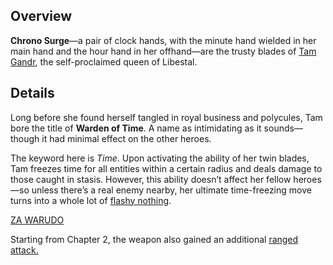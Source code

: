 <!-- title: Chrono Surge -->
<!-- quote: Revelation! **cricket noises** -->
<!-- chapters: -1 -->
<!-- images: (Tam's first time wielding Chrono Surge), (Chrono Surge viewed from the inventory), (Chrono Surge's ability activated) -->
<!-- model: true -->

## Overview

**Chrono Surge**—a pair of clock hands, with the minute hand wielded in her main hand and the hour hand in her offhand—are the trusty blades of [Tam Gandr](#entry:kronii-entry), the self-proclaimed queen of Libestal.

## Details

Long before she found herself tangled in royal business and polycules, Tam bore the title of **Warden of Time**. A name as intimidating as it sounds—though it had minimal effect on the other heroes.

The keyword here is _Time_. Upon activating the ability of her twin blades, Tam freezes time for all entities within a certain radius and deals damage to those caught in stasis. However, this ability doesn’t affect her fellow heroes—so unless there’s a real enemy nearby, her ultimate time-freezing move turns into a whole lot of [flashy nothing](https://www.youtube.com/live/fIGfh8GmKY8?si=a7sNjb8ZFNpUudXp&t=7695).

[ZA WARUDO](#embed:https://www.youtube.com/live/zgioohaY0m4?si=wjs7xiiQwD3m2sdP&t=8108)

Starting from Chapter 2, the weapon also gained an additional [ranged attack.](#entry:revelations-entry)
